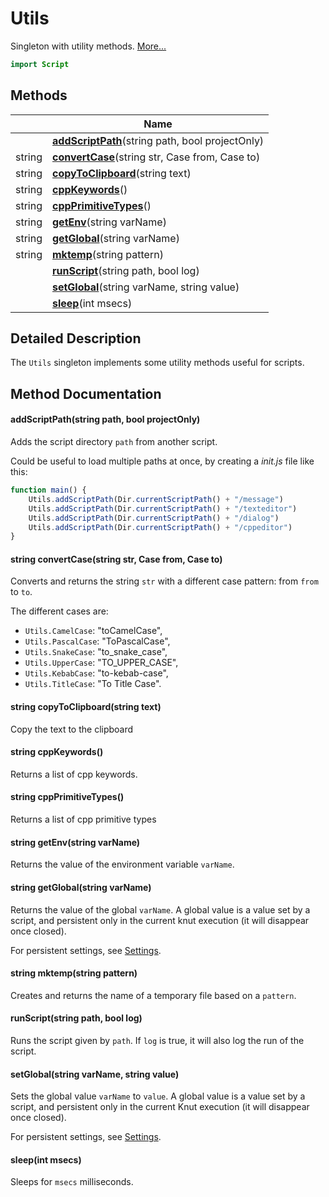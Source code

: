 # Utils

Singleton with utility methods. [More...](#detailed-description)

```qml
import Script
```

## Methods

| | Name |
|-|-|
||**[addScriptPath](#addScriptPath)**(string path, bool projectOnly)|
|string |**[convertCase](#convertCase)**(string str, Case from, Case to)|
|string |**[copyToClipboard](#copyToClipboard)**(string text)|
|string |**[cppKeywords](#cppKeywords)**()|
|string |**[cppPrimitiveTypes](#cppPrimitiveTypes)**()|
|string |**[getEnv](#getEnv)**(string varName)|
|string |**[getGlobal](#getGlobal)**(string varName)|
|string |**[mktemp](#mktemp)**(string pattern)|
||**[runScript](#runScript)**(string path, bool log)|
||**[setGlobal](#setGlobal)**(string varName, string value)|
||**[sleep](#sleep)**(int msecs)|

## Detailed Description

The `Utils` singleton implements some utility methods useful for scripts.

## Method Documentation

#### <a name="addScriptPath"></a>**addScriptPath**(string path, bool projectOnly)

Adds the script directory `path` from another script.

Could be useful to load multiple paths at once, by creating a *init.js* file like this:

```js
function main() {
    Utils.addScriptPath(Dir.currentScriptPath() + "/message")
    Utils.addScriptPath(Dir.currentScriptPath() + "/texteditor")
    Utils.addScriptPath(Dir.currentScriptPath() + "/dialog")
    Utils.addScriptPath(Dir.currentScriptPath() + "/cppeditor")
}
```

#### <a name="convertCase"></a>string **convertCase**(string str, Case from, Case to)

Converts and returns the string `str` with a different case pattern: from `from` to `to`.

The different cases are:

- `Utils.CamelCase`: "toCamelCase",
- `Utils.PascalCase`: "ToPascalCase",
- `Utils.SnakeCase`: "to_snake_case",
- `Utils.UpperCase`: "TO_UPPER_CASE",
- `Utils.KebabCase`: "to-kebab-case",
- `Utils.TitleCase`: "To Title Case".

#### <a name="copyToClipboard"></a>string **copyToClipboard**(string text)

Copy the text to the clipboard

#### <a name="cppKeywords"></a>string **cppKeywords**()

Returns a list of cpp keywords.

#### <a name="cppPrimitiveTypes"></a>string **cppPrimitiveTypes**()

Returns a list of cpp primitive types

#### <a name="getEnv"></a>string **getEnv**(string varName)

Returns the value of the environment variable `varName`.

#### <a name="getGlobal"></a>string **getGlobal**(string varName)

Returns the value of the global `varName`. A global value is a value set by a script, and
persistent only in the current knut execution (it will disappear once closed).

For persistent settings, see [Settings](settings.md).

#### <a name="mktemp"></a>string **mktemp**(string pattern)

Creates and returns the name of a temporary file based on a `pattern`.

#### <a name="runScript"></a>**runScript**(string path, bool log)

Runs the script given by `path`. If `log` is true, it will also log the run of the script.

#### <a name="setGlobal"></a>**setGlobal**(string varName, string value)

Sets the global value `varName` to `value`. A global value is a value set by a script, and
persistent only in the current Knut execution (it will disappear once closed).

For persistent settings, see [Settings](settings.md).

#### <a name="sleep"></a>**sleep**(int msecs)

Sleeps for `msecs` milliseconds.
